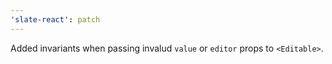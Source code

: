 ```yaml
---
'slate-react': patch
---
```


Added invariants when passing invalud `value` or `editor` props to `<Editable>`.
